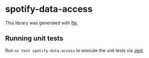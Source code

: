 # spotify-data-access

This library was generated with [Nx](https://nx.dev).

## Running unit tests

Run `nx test spotify-data-access` to execute the unit tests via [Jest](https://jestjs.io).
